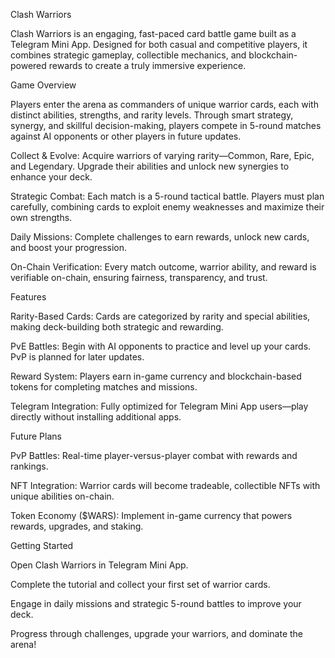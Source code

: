 Clash Warriors

Clash Warriors is an engaging, fast-paced card battle game built as a Telegram Mini App. Designed for both casual and competitive players, it combines strategic gameplay, collectible mechanics, and blockchain-powered rewards to create a truly immersive experience.

Game Overview

Players enter the arena as commanders of unique warrior cards, each with distinct abilities, strengths, and rarity levels. Through smart strategy, synergy, and skillful decision-making, players compete in 5-round matches against AI opponents or other players in future updates.

Collect & Evolve: Acquire warriors of varying rarity—Common, Rare, Epic, and Legendary. Upgrade their abilities and unlock new synergies to enhance your deck.

Strategic Combat: Each match is a 5-round tactical battle. Players must plan carefully, combining cards to exploit enemy weaknesses and maximize their own strengths.

Daily Missions: Complete challenges to earn rewards, unlock new cards, and boost your progression.

On-Chain Verification: Every match outcome, warrior ability, and reward is verifiable on-chain, ensuring fairness, transparency, and trust.

Features

Rarity-Based Cards: Cards are categorized by rarity and special abilities, making deck-building both strategic and rewarding.

PvE Battles: Begin with AI opponents to practice and level up your cards. PvP is planned for later updates.

Reward System: Players earn in-game currency and blockchain-based tokens for completing matches and missions.

Telegram Integration: Fully optimized for Telegram Mini App users—play directly without installing additional apps.

Future Plans

PvP Battles: Real-time player-versus-player combat with rewards and rankings.

NFT Integration: Warrior cards will become tradeable, collectible NFTs with unique abilities on-chain.

Token Economy ($WARS): Implement in-game currency that powers rewards, upgrades, and staking.

Getting Started

Open Clash Warriors in Telegram Mini App.

Complete the tutorial and collect your first set of warrior cards.

Engage in daily missions and strategic 5-round battles to improve your deck.

Progress through challenges, upgrade your warriors, and dominate the arena!
